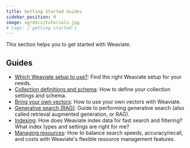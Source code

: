 ```yaml
---
title: Getting Started Guides
sidebar_position: 0
image: og/docs/tutorials.jpg
# tags: ['getting started']
---
```


This section helps you to get started with Weaviate.

## Guides

- [Which Weaviate setup to use?](./which-weaviate.md): Find the right Weaviate setup for your needs.
- [Collection definitions and schema](./schema.md): How to define your collection settings and schema.
- [Bring your own vectors](./custom-vectors.mdx): How to use your own vectors with Weaviate.
- [Generative search (RAG)](./generative.md): Guide to performing generative search (also called retrieval augmented generation, or RAG).
- [Indexing](./managing-resources/indexing.mdx): How does Weaviate index data for fast search and filtering? What index types and settings are right for me?
- [Managing resources](./managing-resources/index.md): How to balance search speeds, accuracy/recall, and costs with Weaviate's flexible resource management features.
